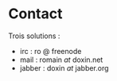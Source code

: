 # Contact

Trois solutions :

- irc : ro @ freenode
- mail : romain _at_ doxin.net
- jabber : doxin _at_ jabber.org
